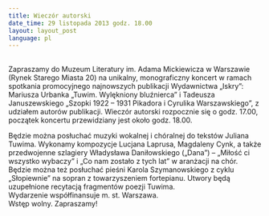 ```yaml
---
title: Wieczór autorski
date_time: 29 listopada 2013 godz. 18.00
layout: layout_post
language: pl
---
```

<br>
Zapraszamy do Muzeum Literatury im. Adama Mickiewicza w Warszawie (Rynek Starego
Miasta 20) na unikalny, monograficzny koncert w ramach spotkania promocyjnego najnowszych
publikacji Wydawnictwa „Iskry”: Mariusza Urbanka „Tuwim. Wylękniony bluźnierca” i Tadeusza
Januszewskiego „Szopki 1922 – 1931 Pikadora i Cyrulika Warszawskiego”, z udziałem autorów
publikacji. Wieczór autorski rozpocznie się o godz. 17.00, początek koncertu przewidziany jest około
godz. 18.00.

Będzie można posłuchać muzyki wokalnej i chóralnej do tekstów Juliana Tuwima. Wykonamy
kompozycje Lucjana Laprusa, Magdaleny Cynk, a także przedwojenne szlagiery Władysława
Daniłowskiego („Dana”) – „Miłość ci wszystko wybaczy” i „Co nam zostało z tych lat” w aranżacji na
chór. Będzie można też posłuchać pieśni Karola Szymanowskiego z cyklu „Słopiewnie” na sopran z
towarzyszeniem fortepianu. Utwory będą uzupełnione recytacją fragmentów poezji Tuwima.
<br>
Wydarzenie współfinansuje m. st. Warszawa.
<br>
Wstęp wolny. Zapraszamy!